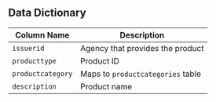 ## Data Dictionary

| Column Name                           | Description | 
|-----------------------------------------------|-----------------------| 
| `issuerid`                                            | Agency that provides the product                    | 
| `producttype`                       | Product ID               | 
| `productcategory`                                     | Maps to `productcategories` table                   | 
| `description`                                   | Product name               | 


